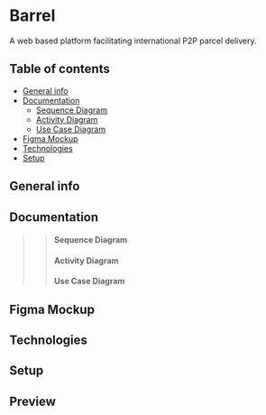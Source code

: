 # Barrel
A web based platform facilitating international P2P parcel delivery.

## Table of contents

* [General info](#general-info)
* [Documentation](#documentation)
  * [Sequence Diagram](#sequence-diagram)
  * [Activity Diagram](#activity-diagram)
  * [Use Case Diagram](#use-case-diagram)
* [Figma Mockup](#figma-mockup)
* [Technologies](#technologies)
* [Setup](#setup)


## General info

## Documentation
  >> #### Sequence Diagram
  >> #### Activity Diagram
  >> #### Use Case Diagram


## Figma Mockup


## Technologies




## Setup






## Preview
